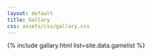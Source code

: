 ```yaml
---
layout: default
title: Gallary
css: assets/css/gallary.css
---
```


{% include gallary.html list=site.data.gamelist %}

